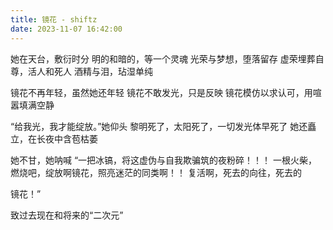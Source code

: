 ```yaml
---
title: 镜花 - shiftz
date: 2023-11-07 16:42:00
---
```

她在天台，敷衍时分
明的和暗的，等一个灵魂
光荣与梦想，堕落留存
虚荣埋葬自尊，活人和死人
酒精与泪，玷湿单纯

镜花不再年轻，虽然她还年轻
镜花不敢发光，只是反映
镜花模仿以求认可，用喧嚣填满空静

“给我光，我才能绽放。”她仰头
黎明死了，太阳死了，一切发光体早死了
她还矗立，在长夜中含苞枯萎

她不甘，她呐喊
“一把冰镐，将这虚伪与自我欺骗筑的夜粉碎！！！
一根火柴，燃烧吧，绽放啊镜花，照亮迷茫的同类啊！！
复活啊，死去的向往，死去的

镜花！”


致过去现在和将来的“二次元”

